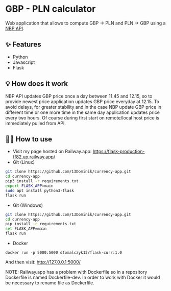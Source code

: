 # GBP - PLN calculator

Web application that allows to compute GBP -> PLN and PLN -> GBP using a [NBP API](http://api.nbp.pl/).

## ✨ Features

- Python
- Javascript
- Flask

## :bulb: How does it work
NBP API updates GBP price once a day between 11.45 and 12.15, so to provide newest price application updates GBP price everyday at 12.15. To avoid
delays, for greater stability and in the case NBP update GBP price in different time or one more time in the same day application updates price every two hours. Of course during first 
start on remote/local host price is immediately pulled from API.

## 💁‍♀️ How to use

- Visit my page hosted on Railway.app: https://flask-production-ff82.up.railway.app/
- Git (Linux)
```bash
git clone https://github.com/13Dominik/currency-app.git
cd currency-app
pip3 install -r requirements.txt
export FLASK_APP=main
sudo apt install python3-flask
flask run
```
- Git (Windows)
```bash
git clone https://github.com/13Dominik/currency-app.git
cd currency-app
pip install -r requirements.txt
set FLASK_APP=main
flask run
```
- Docker
```docker
docker run -p 5000:5000 dtomalczyk13/flask-curr:1.0
``` 
And then visit: http://127.0.0.1:5000/

NOTE: Railway.app has a problem with Dockerfile so in a repository Dockerfile is named Dockerfile-dev. In order to work with Docker it would be necessary to rename file as Dockerfile.
